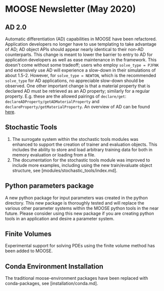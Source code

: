 # MOOSE Newsletter (May 2020)

## AD 2.0

Automatic differentiation (AD) capabilities in MOOSE have been
refactored. Application developers no longer have to use templating to take
advantage of AD; AD object APIs should appear nearly identical to their non-AD
counterparts. This change is meant to lower the barrier to entry to AD for
application developers as well as ease maintenance in the framework. This
doesn't come without some tradeoff; users who employ `solve_type = PJFNK` and
extensively use AD will experience a slow-down in their simulations of about
1.5-2. However, for `solve_type = NEWTON`, which is the recommended `solve_type`
for AD applications, no appreciable slow-down should be observed. One other
important change is that a material property that is declared AD must be
retrieved as an AD property; similarly for a regular property. E.g. these are the
allowed pairings of `declare/get`: `declareADProperty/getADMaterialProperty` and
`declareProperty/getMaterialProperty`. An overview of AD can be found
[here](automatic_differentiation/index.md).

## Stochastic Tools

1. The surrogate system within the stochastic tools modules was enhanced to support the creation
   of trainer and evaluation objects. This includes the ability to store and load arbitrary training
   data for both in memory evaluation or loading from a file.
2. The documentation for the stochastic tools module was improved to include more examples, including
   using the new train/evaluate object structure, see [modules/stochastic_tools/index.md].

## Python parameters package

A new python package for input parameters was created in the python directory. This new package is
thoroughly tested and will replace the various other parameter systems within the MOOSE python tools
in the near future. Please consider using this new package if you are creating python tools in an
application and desire a parameter system.

## Finite Volumes

Experimental support for solving PDEs using the finite volume method has been added to MOOSE.

## Conda Environment Installation

The traditional moose-environment packages have been replaced with conda-packages, see [installation/conda.md].
